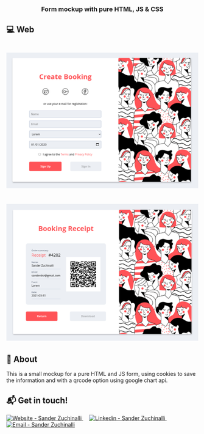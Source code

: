 <h3 align="center">
    <b>Form mockup with pure HTML, JS & CSS</b> 
</h3>

## :computer: Web

<h1 align="center">
    <img alt="Web" src=".github/web-01.png" width="650px">
    <br><br>
    <img alt="Web" src=".github/web-02.png" width="650px">
</h1>

## :bookmark: About

This is a small mockup for a pure HTML and JS form, using cookies to save the information and with a qrcode option using google chart api.

## :mailbox_with_mail: Get in touch!

<a href="https://sander.dev.br/" target="_blank" >
  <img alt="Website - Sander Zuchinalli" src="https://img.shields.io/badge/Website--%23F8952D?style=social">
</a>&nbsp;&nbsp;&nbsp;
<a href="https://www.linkedin.com/in/sandersz/" target="_blank" >
  <img alt="Linkedin - Sander Zuchinalli" src="https://img.shields.io/badge/Linkedin--%23F8952D?style=social&logo=linkedin">
</a>&nbsp;&nbsp;&nbsp;
<a href="mailto:sanderdsz@gmail.com" target="_blank" >
  <img alt="Email - Sander Zuchinalli" src="https://img.shields.io/badge/Email--%23F8952D?style=social&logo=gmail">
</a> 